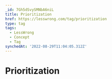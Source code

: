 ```yaml
---
_id: 7Gh5dSvySMNbA6niL
title: Prioritization
href: https://lesswrong.com/tag/prioritization
type: tag
tags:
  - LessWrong
  - Concept
  - Tag
synchedAt: '2022-08-29T11:04:05.312Z'
---
```

# Prioritization

